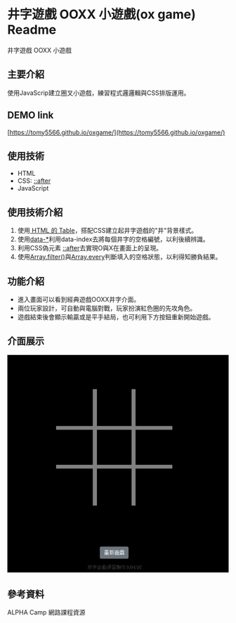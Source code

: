 # 井字遊戲 OOXX 小遊戲(ox game) Readme
井字遊戲 OOXX 小遊戲 

## 主要介紹
使用JavaScrip建立圈叉小遊戲，練習程式邏邏輯與CSS排版運用。

## DEMO link
[https://tomy5566.github.io/oxgame/](https://tomy5566.github.io/oxgame/)

## 使用技術
- HTML
- CSS: [::after](https://developer.mozilla.org/zh-CN/docs/Web/CSS/::after)
- JavaScript

## 使用技術介紹
1. 使用[ HTML 的 Table](https://developer.mozilla.org/zh-TW/docs/Web/HTML/Element/table)，搭配CSS建立起井字遊戲的"井"背景樣式。
2. 使用[data-*](https://developer.mozilla.org/zh-TW/docs/Web/HTML/Global_attributes/data-*)利用data-index去將每個井字的空格編號，以利後續辨識。
3. 利用CSS偽元素 [::after](https://developer.mozilla.org/zh-CN/docs/Web/CSS/::after)去實現O與X在畫面上的呈現。
4. 使用[Array.filter()](https://developer.mozilla.org/zh-TW/docs/Web/JavaScript/Reference/Global_Objects/Array/filter)與[Array.every](https://developer.mozilla.org/zh-TW/docs/Web/JavaScript/Reference/Global_Objects/Array/every)判斷填入的空格狀態，以利得知勝負結果。

## 功能介紹
- 進入畫面可以看到經典遊戲OOXX井字介面。
- 兩位玩家設計，可自動與電腦對戰，玩家扮演紅色圈的先攻角色。
- 遊戲結束後會顯示輸贏或是平手結局，也可利用下方按鈕重新開始遊戲。

## 介面展示

![image](https://github.com/tomy5566/oxgame/blob/main/OXgmae_demo.gif)


## 參考資料
ALPHA Camp 網路課程資源
